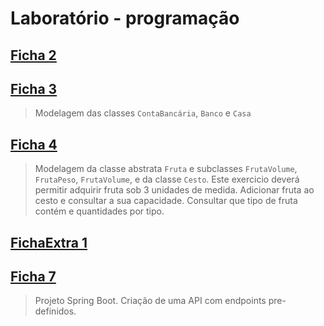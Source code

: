 # Laboratório - programação

## [Ficha 2](https://github.com/Li-hub-san/laboratorio-programacao/tree/main/src/main/java/ficha2)

## [Ficha 3](https://github.com/Li-hub-san/laboratorio-programacao/tree/main/src/main/java/ficha3)
>Modelagem das classes `ContaBancária`, `Banco` e `Casa`

## [Ficha 4](https://github.com/Li-hub-san/laboratorio-programacao/tree/main/src/main/java/ficha4)
>Modelagem da classe abstrata `Fruta` e subclasses `FrutaVolume`, `FrutaPeso`, `FrutaVolume`, e da classe `Cesto`.
>Este exercicio deverá permitir adquirir fruta sob 3 unidades de medida. Adicionar fruta ao cesto e consultar a sua capacidade. Consultar que tipo de fruta contém e quantidades por tipo.

## [FichaExtra 1](https://github.com/Li-hub-san/laboratorio-programacao/tree/main/src/main/java/fichaExtra)

## [Ficha 7](https://github.com/Li-hub-san/lab-prog-ficha7)
>Projeto Spring Boot. Criação de uma API com endpoints pre-definidos.
